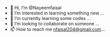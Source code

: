 - 👋 Hi, I’m @Nayeemfaisal
- 👀 I’m interested in learning something new  ...
- 🌱 I’m currently learning some codes ...
- 💞️ I’m looking to collaborate on someone ...
- 📫 How to reach me nfaisal204@gmail.com...

<!---
Nayeemfaisal/Nayeemfaisal is a ✨ special ✨ repository because its `README.md` (this file) appears on your GitHub profile.
You can click the Preview link to take a look at your changes.
--->
